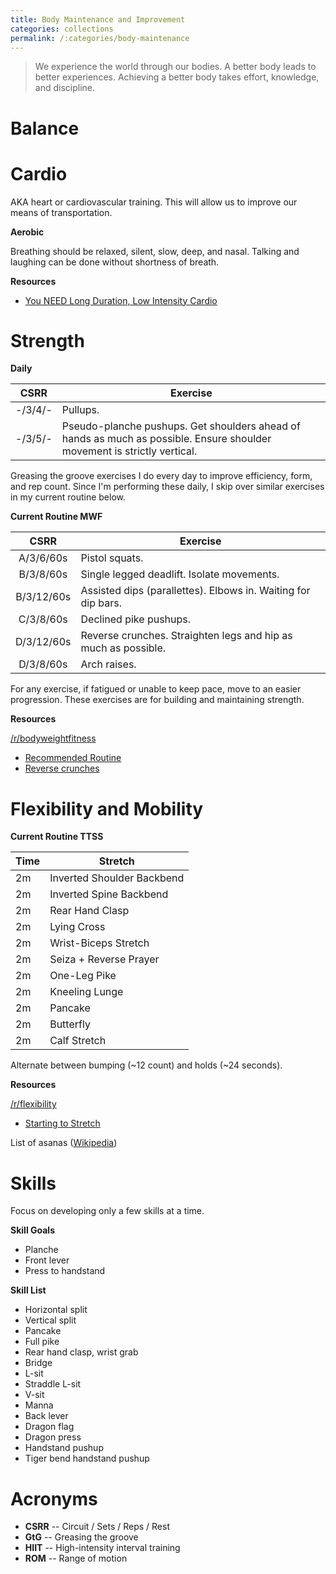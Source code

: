 ```yaml
---
title: Body Maintenance and Improvement
categories: collections
permalink: /:categories/body-maintenance
---
```


> We experience the world through our bodies. A better body leads to better
> experiences. Achieving a better body takes effort, knowledge, and discipline.

# Balance

# Cardio

AKA heart or cardiovascular training. This will allow us to improve our means of
transportation.

**Aerobic**

Breathing should be relaxed, silent, slow, deep, and nasal. Talking and laughing
can be done without shortness of breath.

**Resources**

* [You NEED Long Duration, Low Intensity Cardio](http://robertsontrainingsystems.com/blog/long-duration-low-intensity-cardio/)

# Strength

**Daily**

**CSRR** | **Exercise**
:---: | ---
-/3/4/- | Pullups.
-/3/5/- | Pseudo-planche pushups. Get shoulders ahead of hands as much as possible. Ensure shoulder movement is strictly vertical.

Greasing the groove exercises I do every day to improve efficiency, form, and
rep count. Since I'm performing these daily, I skip over similar exercises in my
current routine below.

**Current Routine MWF**

**CSRR** | **Exercise**
:---: | ---
A/3/6/60s | Pistol squats.
B/3/8/60s | Single legged deadlift. Isolate movements.
B/3/12/60s | Assisted dips (parallettes). Elbows in. Waiting for dip bars.
C/3/8/60s | Declined pike pushups.
D/3/12/60s | Reverse crunches. Straighten legs and hip as much as possible.
D/3/8/60s | Arch raises.

For any exercise, if fatigued or unable to keep pace, move to an easier
progression. These exercises are for building and maintaining strength.

**Resources**

[/r/bodyweightfitness](https://www.reddit.com/r/bodyweightfitness/)

* [Recommended Routine](https://www.reddit.com/r/bodyweightfitness/wiki/kb/recommended_routine)
* [Reverse crunches](https://www.reddit.com/r/bodyweightfitness/comments/8xtaui/heres_how_to_do_reverse_crunches_and_take_them_to/)

# Flexibility and Mobility

**Current Routine TTSS**

**Time** | **Stretch**
--- | ---
2m | Inverted Shoulder Backbend
2m | Inverted Spine Backbend
2m | Rear Hand Clasp
2m | Lying Cross
2m | Wrist-Biceps Stretch
2m | Seiza + Reverse Prayer
2m | One-Leg Pike
2m | Kneeling Lunge
2m | Pancake
2m | Butterfly
2m | Calf Stretch

Alternate between bumping (~12 count) and holds (~24 seconds).

**Resources**

[/r/flexibility](https://www.reddit.com/r/flexibility/)

* [Starting to Stretch](https://www.reddit.com/r/flexibility/wiki/starting_to_stretch)

List of asanas ([Wikipedia](https://en.wikipedia.org/wiki/List_of_asanas))

# Skills

Focus on developing only a few skills at a time.

**Skill Goals**

* Planche
* Front lever
* Press to handstand

**Skill List**

* Horizontal split
* Vertical split
* Pancake
* Full pike
* Rear hand clasp, wrist grab
* Bridge
* L-sit
* Straddle L-sit
* V-sit
* Manna
* Back lever
* Dragon flag
* Dragon press
* Handstand pushup
* Tiger bend handstand pushup

# Acronyms

* **CSRR** -- Circuit / Sets / Reps / Rest
* **GtG** -- Greasing the groove
* **HIIT** -- High-intensity interval training
* **ROM** -- Range of motion
